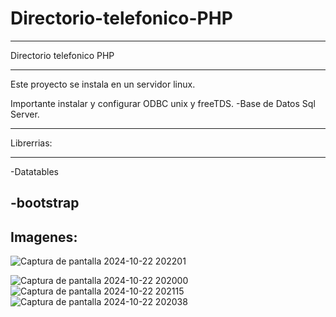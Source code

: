 # Directorio-telefonico-PHP
*************************
Directorio telefonico PHP 
*************************
Este proyecto se instala en un servidor linux.

Importante instalar y configurar ODBC unix y freeTDS.
-Base de Datos Sql Server.
***************************************************
Librerrias:
***********
-Datatables

-bootstrap
---------------------------------------------------------------------------------------------------------------------------
Imagenes:
--------------------------------------------------------------------------------------------------------------------------
![Captura de pantalla 2024-10-22 202201](https://github.com/user-attachments/assets/a2ac86c6-2d12-4ac5-bc1d-e6f0666a5814)

![Captura de pantalla 2024-10-22 202000](https://github.com/user-attachments/assets/bd6bd972-d883-4361-928f-a797b9c8fea2)
![Captura de pantalla 2024-10-22 202115](https://github.com/user-attachments/assets/13ef4d8f-b195-4579-b19b-517b1629bc27)
![Captura de pantalla 2024-10-22 202038](https://github.com/user-attachments/assets/c2a36370-3b19-4b75-ac97-cafe7ec8673a)




